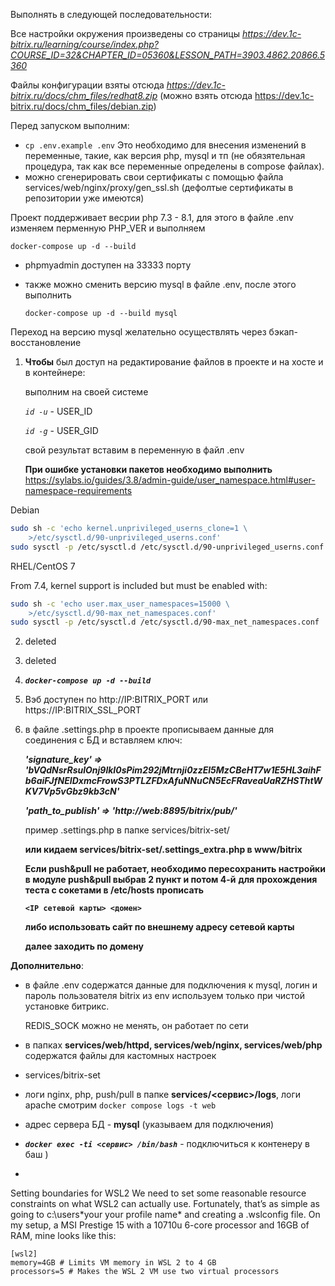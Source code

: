 Выполнять в следующей последовательности:

Все настройки окружения произведены со страницы *https://dev.1c-bitrix.ru/learning/course/index.php?COURSE_ID=32&CHAPTER_ID=05360&LESSON_PATH=3903.4862.20866.5360*

Файлы конфигурации взяты отсюда *https://dev.1c-bitrix.ru/docs/chm_files/redhat8.zip* (можно взять отсюда https://dev.1c-bitrix.ru/docs/chm_files/debian.zip)

Перед запуском выполним:

- `cp .env.example .env` Это необходимо для внесения изменений в переменные, такие, как версия php, mysql и тп (не обязятельная процедура, так как все переменные определены в compose файлах).
- можно сгенерировать свои сертификаты с помощью файла services/web/nginx/proxy/gen_ssl.sh (дефолтые сертификаты в репозитории уже имеются)


Проект поддерживает весрии php 7.3 - 8.1, для этого в файле .env изменяем перменную PHP_VER и выполняем 

   `docker-compose up -d --build`

- phpmyadmin доступен на 33333 порту

- также можно сменить версию mysql в файле .env, после этого выполнить

   `docker-compose up -d --build mysql`

Переход на версию mysql желательно осуществлять через бэкап-восстановление

1. **Чтобы** был доступ на редактирование файлов в проекте и на хосте и в контейнере:
   
   выполним на своей системе 
   
   *`id -u`* - USER_ID
   
   *`id -g`* - USER_GID
   

   свой результат вставим в переменную в файл .env
            
   
   **При ошибке установки пакетов необходимо выполнить**
   https://sylabs.io/guides/3.8/admin-guide/user_namespace.html#user-namespace-requirements

Debian   

```bash
sudo sh -c 'echo kernel.unprivileged_userns_clone=1 \
    >/etc/sysctl.d/90-unprivileged_userns.conf'
sudo sysctl -p /etc/sysctl.d /etc/sysctl.d/90-unprivileged_userns.conf
```

   RHEL/CentOS 7

From 7.4, kernel support is included but must be enabled with:


```bash
sudo sh -c 'echo user.max_user_namespaces=15000 \
    >/etc/sysctl.d/90-max_net_namespaces.conf'
sudo sysctl -p /etc/sysctl.d /etc/sysctl.d/90-max_net_namespaces.conf
```




2. deleted
3. deleted

4. ***`docker-compose up -d --build`***

      
5. Вэб доступен по http://IP:BITRIX_PORT или https://IP:BITRIX_SSL_PORT
   
   

6. в файле .settings.php в проекте прописываем данные для соединения с БД и вставляем ключ:

      ***'signature_key' => 'bVQdNsrRsulOnj9lkI0sPim292jMtrnji0zzEl5MzCBeHT7w1E5HL3aihFb6aiFJfNEIDxmcFrowS3PTLZFDxAfuNNuCN5EcFRaveaUaRZHSThtWKV7Vp5vGbz9kb3cN'***

      ***'path_to_publish' => 'http://web:8895/bitrix/pub/'***

      пример .settings.php в папке services/bitrix-set/
      
      **или кидаем services/bitrix-set/.settings_extra.php в www/bitrix**

      **Если push&pull не работает, необходимо пересохранить настройки в модуле push&pull выбрав 2 пункт  и потом 4-й**
      **для прохождения теста с сокетами в /etc/hosts прописать**

      **`<IP сетевой карты> <домен>`**

      **либо использовать сайт по внешнему адресу сетевой карты**

     **далее заходить по домену**



**Дополнительно**:
- в файле .env содержатся данные для подключения к mysql,
  логин и пароль пользователя bitrix из env используем только при чистой установке битрикс.

  REDIS_SOCK можно не менять, он работает по сети
- в папках **services/web/httpd, services/web/nginx, services/web/php** содержатся файлы для кастомных настроек
- services/bitrix-set
- логи nginx, php, push/pull в папке **services/<сервис>/logs**, логи apache смотрим `docker compose logs -t web`
- адрес сервера БД - **mysql** (указываем для подключения)

- ***`docker exec -ti <сервис> /bin/bash`*** - подключиться к контенеру в баш )
- 
Setting boundaries for WSL2
We need to set some reasonable resource constraints on what WSL2 can actually use. Fortunately, that’s as simple as going to c:\users\*your your profile name* and creating a .wslconfig file. On my setup, a MSI Prestige 15 with a 10710u 6-core processor and 16GB of RAM, mine looks like this:

```
[wsl2]
memory=4GB # Limits VM memory in WSL 2 to 4 GB
processors=5 # Makes the WSL 2 VM use two virtual processors
```

